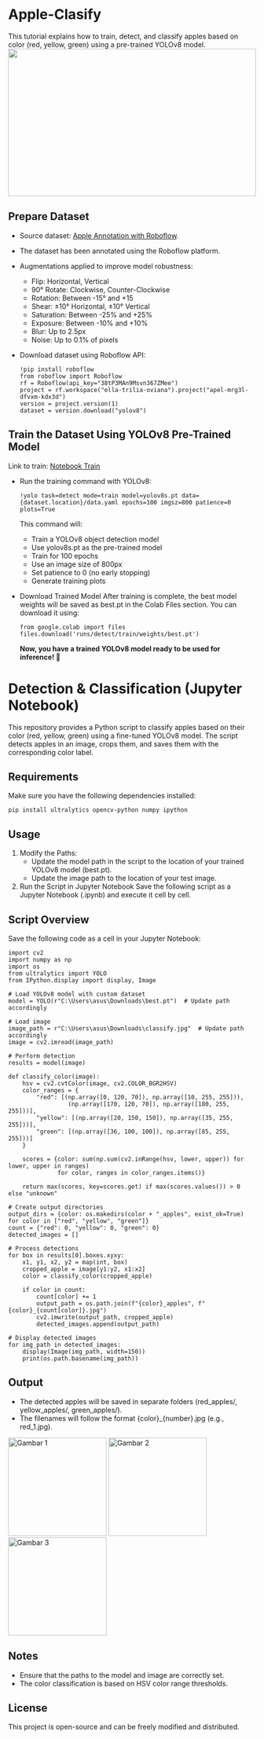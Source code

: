 # Apple-Clasify
This tutorial explains how to train, detect, and classify apples based on color (red, yellow, green) using a pre-trained YOLOv8 model.
<img src="https://drive.google.com/uc?id=1cFpPtUpSlOiXk5XhoEwEZvI2vIUIGtdU" width="100%" height="300 cm">

## Prepare Dataset
   * Source dataset: [Apple Annotation with Roboflow](https://universe.roboflow.com/tugas-akhir-70fw5/apel-mrg3l/dataset/1).
   * The dataset has been annotated using the Roboflow platform.
   * Augmentations applied to improve model robustness:
     * Flip: Horizontal, Vertical
     * 90° Rotate: Clockwise, Counter-Clockwise
     * Rotation: Between -15° and +15
     * Shear: ±10° Horizontal, ±10° Vertical
     * Saturation: Between -25% and +25%
     * Exposure: Between -10% and +10%
     * Blur: Up to 2.5px
     * Noise: Up to 0.1% of pixels
       
   * Download dataset using Roboflow API:
     ```
     !pip install roboflow
     from roboflow import Roboflow
     rf = Roboflow(api_key="38tP3MAn9Msvn367ZMee")
     project = rf.workspace("ella-trilia-oviana").project("apel-mrg3l-dfvxm-kdx3d")
     version = project.version(1)
     dataset = version.download("yolov8")
      ```

## Train the Dataset Using YOLOv8 Pre-Trained Model

Link to train: [Notebook Train](https://colab.research.google.com/github/ellatrilia/Train-Custom-Dataset-With-YOLOv8-Pre-Trained-Model/blob/main/notebooks/train-yolov8-object-detection-on-custom-dataset.ipynb#scrollTo=D2YkphuiaE7_)
  * Run the training command with YOLOv8:
    ```
    !yolo task=detect mode=train model=yolov8s.pt data={dataset.location}/data.yaml epochs=100 imgsz=800 patience=0 plots=True
    ```
    This command will:
    * Train a YOLOv8 object detection model
    * Use yolov8s.pt as the pre-trained model
    * Train for 100 epochs
    * Use an image size of 800px
    * Set patience to 0 (no early stopping)
    * Generate training plots

  * Download Trained Model
    After training is complete, the best model weights will be saved as best.pt in the Colab Files section. You can download it using:
    ```
    from google.colab import files
    files.download('runs/detect/train/weights/best.pt')
    ```
    **Now, you have a trained YOLOv8 model ready to be used for inference! 🚀**
    
# Detection & Classification (Jupyter Notebook)
This repository provides a Python script to classify apples based on their color (red, yellow, green) using a fine-tuned YOLOv8 model. The script detects apples in an image, crops them, and saves them with the corresponding color label.

## Requirements
Make sure you have the following dependencies installed:
```
pip install ultralytics opencv-python numpy ipython
```
## Usage
1. Modify the Paths:
   * Update the model path in the script to the location of your trained YOLOv8 model (best.pt).
   * Update the image path to the location of your test image.
2. Run the Script in Jupyter Notebook
Save the following script as a Jupyter Notebook (.ipynb) and execute it cell by cell.

##  Script Overview
Save the following code as a cell in your Jupyter Notebook:
```
import cv2
import numpy as np
import os
from ultralytics import YOLO
from IPython.display import display, Image

# Load YOLOv8 model with custom dataset
model = YOLO(r"C:\Users\asus\Downloads\best.pt")  # Update path accordingly

# Load image
image_path = r"C:\Users\asus\Downloads\classify.jpg"  # Update path accordingly
image = cv2.imread(image_path)

# Perform detection
results = model(image)

def classify_color(image):
    hsv = cv2.cvtColor(image, cv2.COLOR_BGR2HSV)
    color_ranges = {
        "red": [(np.array([0, 120, 70]), np.array([10, 255, 255])),
                 (np.array([170, 120, 70]), np.array([180, 255, 255]))],
        "yellow": [(np.array([20, 150, 150]), np.array([35, 255, 255]))],
        "green": [(np.array([36, 100, 100]), np.array([85, 255, 255]))]
    }
    
    scores = {color: sum(np.sum(cv2.inRange(hsv, lower, upper)) for lower, upper in ranges)
              for color, ranges in color_ranges.items()}
    
    return max(scores, key=scores.get) if max(scores.values()) > 0 else "unknown"

# Create output directories
output_dirs = {color: os.makedirs(color + "_apples", exist_ok=True) for color in ["red", "yellow", "green"]}
count = {"red": 0, "yellow": 0, "green": 0}
detected_images = []

# Process detections
for box in results[0].boxes.xyxy:
    x1, y1, x2, y2 = map(int, box)
    cropped_apple = image[y1:y2, x1:x2]
    color = classify_color(cropped_apple)
    
    if color in count:
        count[color] += 1
        output_path = os.path.join(f"{color}_apples", f"{color}_{count[color]}.jpg")
        cv2.imwrite(output_path, cropped_apple)
        detected_images.append(output_path)

# Display detected images
for img_path in detected_images:
    display(Image(img_path, width=150))
    print(os.path.basename(img_path))
```
## Output
* The detected apples will be saved in separate folders (red_apples/, yellow_apples/, green_apples/).
* The filenames will follow the format {color}_{number}.jpg (e.g., red_1.jpg).
  
<img class="size-full wp-image-8990" 
     src="https://drive.google.com/uc?export=view&id=1Q4IC4y4rKfLTeAIsMjOUbe13l0zpFXbd" 
     alt="Gambar 1" 
     width="200" height="200">
<img class="size-full wp-image-8991" 
     src="https://drive.google.com/uc?export=view&id=1rFODLqYWlT3ZGow71CqwZixRf4yQKARn" 
     alt="Gambar 2" 
     width="200" height="200">
<img class="size-full wp-image-8992" 
     src="https://drive.google.com/uc?export=view&id=144Z9-D4aZYZUfoIF0ZMiRrErH9Y9HOdL" 
     alt="Gambar 3" 
     width="200" height="200">

## Notes
* Ensure that the paths to the model and image are correctly set.
* The color classification is based on HSV color range thresholds.

## License
This project is open-source and can be freely modified and distributed.






   
   
     
   

